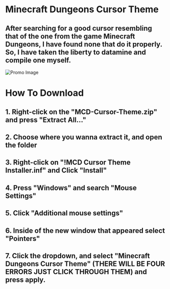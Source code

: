# **Minecraft Dungeons Cursor Theme**
## After searching for a good cursor resembling that of the one from the game Minecraft Dungeons, I have found none that do it properly. So, I have taken the liberty to datamine and compile one myself.
![Promo Image](https://cdn.bret06.net/img/cursor-promo.png)

# **How To Download**
## **1.** Right-click on the "MCD-Cursor-Theme.zip" and press "Extract All..."
## **2.** Choose where you wanna extract it, and open the folder
## **3.** Right-click on "!MCD Cursor Theme Installer.inf" and Click "Install"
## **4.** Press "Windows" and search "Mouse Settings"
## **5.** Click "Additional mouse settings"
## **6.** Inside of the new window that appeared select "Pointers"
## **7.** Click the dropdown, and select "Minecraft Dungeons Cursor Theme" (THERE WILL BE FOUR ERRORS JUST CLICK THROUGH THEM) and press apply.